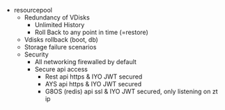 - resourcepool
  - Redundancy of VDisks
    - Unlimited History
    - Roll Back to any point in time (=restore)
  - Vdisks rollback (boot, db)
  - Storage failure scenarios
  - Security
    - All networking firewalled by default
    - Secure api access
      - Rest api https & IYO JWT secured
      - AYS api https & IYO JWT secured
      - G8OS (redis) api ssl & IYO JWT secured, only listening on zt ip
